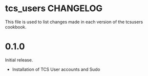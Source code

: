 # tcs_users CHANGELOG

This file is used to list changes made in each version of the tcsusers cookbook.

# 0.1.0

Initial release.
- Installation of TCS User accounts and Sudo


